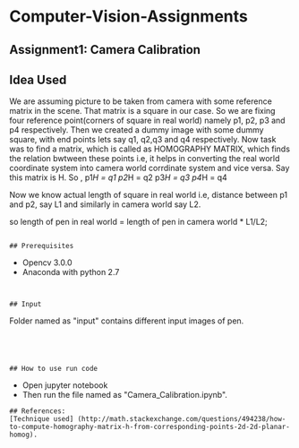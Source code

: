 # Computer-Vision-Assignments


## Assignment1: Camera Calibration



## Idea Used

We are assuming picture to be taken from camera with some reference matrix in the scene.
That matrix is a square in our case. So we are fixing four reference point(corners of square in real world) namely p1, p2, p3 and p4 respectively.
Then we created a dummy image with some dummy square, with end points lets say q1, q2,q3 and q4 respectively.
Now task was to find a matrix, which is called as HOMOGRAPHY MATRIX, which finds the relation bwtween these points i.e, it helps in converting the real world coordinate system into camera world corrdinate system and vice versa.
Say this matrix is H.
So ,
    p1*H = q1
    p2*H = q2
    p3*H = q3
    p4*H = q4
    
    
 Now we know actual length of square in real world i.e,  distance between p1 and p2, say L1 and similarly in camera world say L2.
 
 so length of pen in real world = length of pen in camera world * L1/L2;
```

## Prerequisites
```

- Opencv 3.0.0
- Anaconda with python 2.7
```


## Input 
```
Folder named as "input" contains different input images of pen.
```




## How to use run code 
```
- Open jupyter notebook
- Then run the file named as "Camera_Calibration.ipynb".
```
## References:
[Technique used] (http://math.stackexchange.com/questions/494238/how-to-compute-homography-matrix-h-from-corresponding-points-2d-2d-planar-homog).







